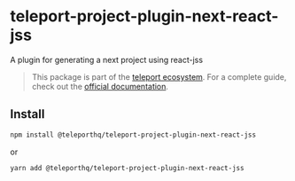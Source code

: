 # teleport-project-plugin-next-react-jss

A plugin for generating a next project using react-jss

> This package is part of the [teleport ecosystem](https://github.com/teleporthq/teleport-code-generators). For a complete guide, check out the [official documentation](https://docs.teleporthq.io/).

## Install
```bash
npm install @teleporthq/teleport-project-plugin-next-react-jss
```
or
```bash
yarn add @teleporthq/teleport-project-plugin-next-react-jss
```
